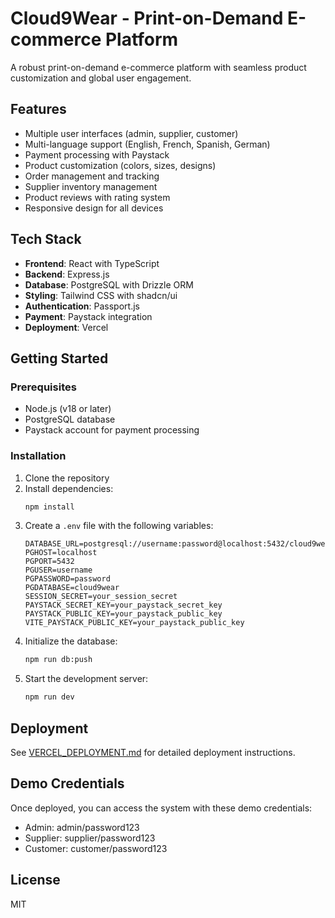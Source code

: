 # Cloud9Wear - Print-on-Demand E-commerce Platform

A robust print-on-demand e-commerce platform with seamless product customization and global user engagement.

## Features

- Multiple user interfaces (admin, supplier, customer)
- Multi-language support (English, French, Spanish, German)
- Payment processing with Paystack
- Product customization (colors, sizes, designs)
- Order management and tracking
- Supplier inventory management
- Product reviews with rating system
- Responsive design for all devices

## Tech Stack

- **Frontend**: React with TypeScript
- **Backend**: Express.js
- **Database**: PostgreSQL with Drizzle ORM
- **Styling**: Tailwind CSS with shadcn/ui
- **Authentication**: Passport.js
- **Payment**: Paystack integration
- **Deployment**: Vercel

## Getting Started

### Prerequisites

- Node.js (v18 or later)
- PostgreSQL database
- Paystack account for payment processing

### Installation

1. Clone the repository
2. Install dependencies:
   ```bash
   npm install
   ```
3. Create a `.env` file with the following variables:
   ```
   DATABASE_URL=postgresql://username:password@localhost:5432/cloud9wear
   PGHOST=localhost
   PGPORT=5432
   PGUSER=username
   PGPASSWORD=password
   PGDATABASE=cloud9wear
   SESSION_SECRET=your_session_secret
   PAYSTACK_SECRET_KEY=your_paystack_secret_key
   PAYSTACK_PUBLIC_KEY=your_paystack_public_key
   VITE_PAYSTACK_PUBLIC_KEY=your_paystack_public_key
   ```
4. Initialize the database:
   ```bash
   npm run db:push
   ```
5. Start the development server:
   ```bash
   npm run dev
   ```

## Deployment

See [VERCEL_DEPLOYMENT.md](./VERCEL_DEPLOYMENT.md) for detailed deployment instructions.

## Demo Credentials

Once deployed, you can access the system with these demo credentials:
- Admin: admin/password123
- Supplier: supplier/password123
- Customer: customer/password123

## License

MIT